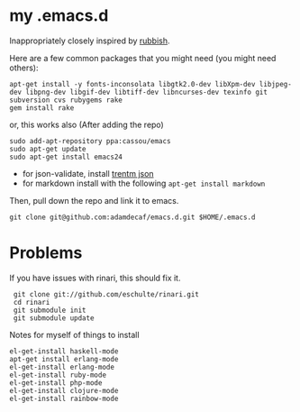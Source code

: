 # my .emacs.d

Inappropriately closely inspired by [rubbish](https://github.com/rubbish/rubbish-emacs-setup).

Here are a few common packages that you might need (you might need others):

    apt-get install -y fonts-inconsolata libgtk2.0-dev libXpm-dev libjpeg-dev libpng-dev libgif-dev libtiff-dev libncurses-dev texinfo git subversion cvs rubygems rake
    gem install rake

or, this works also (After adding the repo)

    sudo add-apt-repository ppa:cassou/emacs
    sudo apt-get update
    sudo apt-get install emacs24

* for json-validate, install [trentm json](https://github.com/trentm/json)
* for markdown install with the following `apt-get install markdown`

Then, pull down the repo and link it to emacs.

    git clone git@github.com:adamdecaf/emacs.d.git $HOME/.emacs.d

# Problems

If you have issues with rinari, this should fix it.

     git clone git://github.com/eschulte/rinari.git
     cd rinari
     git submodule init
     git submodule update

Notes for myself of things to install

    el-get-install haskell-mode
    apt-get install erlang-mode
    el-get-install erlang-mode
    el-get-install ruby-mode
    el-get-install php-mode
    el-get-install clojure-mode
    el-get-install rainbow-mode
